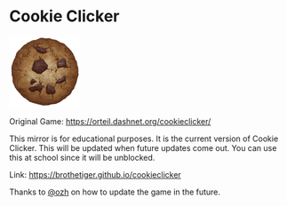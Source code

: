 # Cookie Clicker

<img src="img/perfectCookie.png" width="128">

Original Game: https://orteil.dashnet.org/cookieclicker/

This mirror is for educational purposes. It is the current version of Cookie Clicker. This will be updated when future updates come out. You can use this at school since it will be unblocked.

Link: https://brothetiger.github.io/cookieclicker

Thanks to <a href="https://github.com/ozh" class="user-mention">@ozh</a> on how to update the game in the future.
